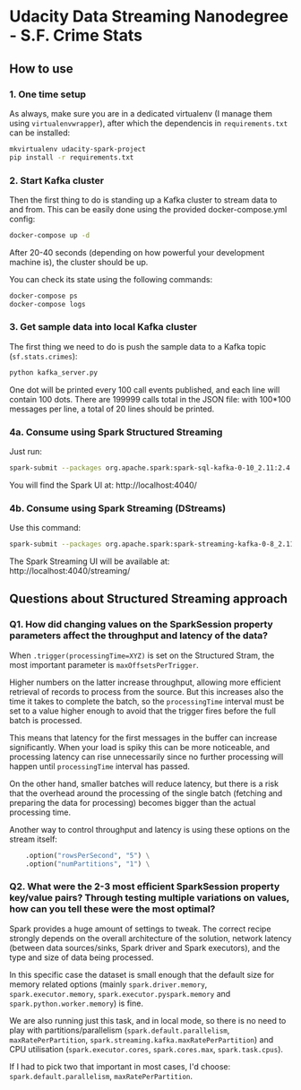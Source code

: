 # Udacity Data Streaming Nanodegree - S.F. Crime Stats


## How to use


### 1. One time setup

As always, make sure you are in a dedicated virtualenv (I manage them using `virtualenvwrapper`), after which the dependencis in `requirements.txt` can be installed:

```bash
mkvirtualenv udacity-spark-project
pip install -r requirements.txt
```


### 2. Start Kafka cluster

Then the first thing to do is standing up a Kafka cluster to stream data to and from. This can be easily done using the provided docker-compose.yml config:

```bash
docker-compose up -d
```

After 20-40 seconds (depending on how powerful your development machine is), the cluster should be up. 

You can check its state using the following commands:

```bash
docker-compose ps
docker-compose logs
```


### 3. Get sample data into local Kafka cluster

The first thing we need to do is push the sample data to a Kafka topic (`sf.stats.crimes`):

```bash
python kafka_server.py
```

One dot will be printed every 100 call events published, and each line will contain 100 dots. There are 199999 calls total in the JSON file: with 100*100 messages per line, a total of 20 lines should be printed.


### 4a. Consume using Spark Structured Streaming

Just run:

```bash
spark-submit --packages org.apache.spark:spark-sql-kafka-0-10_2.11:2.4.5 data_stream.py 2>/dev/null
```

You will find the Spark UI at: http://localhost:4040/


### 4b. Consume using Spark Streaming (DStreams)

Use this command:

```bash
spark-submit --packages org.apache.spark:spark-streaming-kafka-0-8_2.11:2.4.5 data_stream_legacy.py
```

The Spark Streaming UI will be available at: http://localhost:4040/streaming/


## Questions about Structured Streaming approach


### Q1. How did changing values on the SparkSession property parameters affect the throughput and latency of the data?

When `.trigger(processingTime=XYZ)` is set on the Structured Stram, the most important parameter is `maxOffsetsPerTrigger`.

Higher numbers on the latter increase throughput, allowing more efficient retrieval of records to process from the source. But this increases also the time it takes to complete the batch, so the `processingTime` interval must be set to a value higher enough to avoid that the trigger fires before the full batch is processed.

This means that latency for the first messages in the buffer can increase significantly. When your load is spiky this can be more noticeable, and processing latency can rise unnecessarily since no further processing will happen until `processingTime` interval has passed.

On the other hand, smaller batches will reduce latency, but there is a risk that the overhead around the processing of the single batch (fetching and preparing the data for processing) becomes bigger than the actual processing time.

Another way to control throughput and latency is using these options on the stream itself:

```py
    .option("rowsPerSecond", "5") \
    .option("numPartitions", "1") \
```


### Q2. What were the 2-3 most efficient SparkSession property key/value pairs? Through testing multiple variations on values, how can you tell these were the most optimal?

Spark provides a huge amount of settings to tweak. The correct recipe strongly depends on the overall architecture of the solution, network latency (between data sources/sinks, Spark driver and Spark executors), and the type and size of data being processed.

In this specific case the dataset is small enough that the default size for memory related options (mainly `spark.driver.memory`, `spark.executor.memory`, `spark.executor.pyspark.memory` and `spark.python.worker.memory`) is fine.

We are also running just this task, and in local mode, so there is no need to play with partitions/parallelism (`spark.default.parallelism`, `maxRatePerPartition`, `spark.streaming.kafka.maxRatePerPartition`) and CPU utilisation (`spark.executor.cores`, `spark.cores.max`, `spark.task.cpus`).

If I had to pick two that important in most cases, I'd choose: `spark.default.parallelism`, `maxRatePerPartition`.
